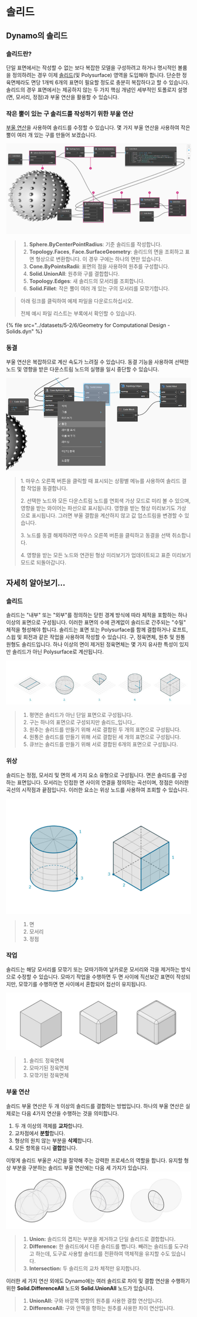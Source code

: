 # 솔리드

## Dynamo의 솔리드

### 솔리드란?

단일 표면에서는 작성할 수 없는 보다 복잡한 모델을 구성하려고 하거나 명시적인 볼륨을 정의하려는 경우 이제 [솔리드](5-6\_solids.md#solids)(및 Polysurface) 영역을 도입해야 합니다. 단순한 정육면체라도 면당 1개씩 6개의 표면이 필요할 정도로 충분히 복잡하다고 할 수 있습니다. 솔리드의 경우 표면에서는 제공하지 않는 두 가지 핵심 개념인 세부적인 토폴로지 설명(면, 모서리, 정점)과 부울 연산을 활용할 수 있습니다.

### 작은 뿔이 있는 구 솔리드를 작성하기 위한 부울 연산

[부울 연산](5-6\_solids.md#boolean-operations)을 사용하여 솔리드를 수정할 수 있습니다. 몇 가지 부울 연산을 사용하여 작은 뿔이 여러 개 있는 구를 만들어 보겠습니다.

![](../images/5-2/6/solids-spikyball.jpg)

> 1. **Sphere.ByCenterPointRadius**: 기준 솔리드를 작성합니다.
> 2. **Topology.Faces**, **Face.SurfaceGeometry**: 솔리드의 면을 조회하고 표면 형상으로 변환합니다. 이 경우 구에는 하나의 면만 있습니다.
> 3. **Cone.ByPointsRadii**: 표면의 점을 사용하여 원추를 구성합니다.
> 4. **Solid.UnionAll**: 원추와 구를 결합합니다.
> 5. **Topology.Edges**: 새 솔리드의 모서리를 조회합니다.
> 6. **Solid.Fillet**: 작은 뿔이 여러 개 있는 구의 모서리를 모깎기합니다.

> 아래 링크를 클릭하여 예제 파일을 다운로드하십시오.
>
> 전체 예시 파일 리스트는 부록에서 확인할 수 있습니다.

{% file src="../datasets/5-2/6/Geometry for Computational Design - Solids.dyn" %}

### 동결

부울 연산은 복잡하므로 계산 속도가 느려질 수 있습니다. 동결 기능을 사용하여 선택한 노드 및 영향을 받은 다운스트림 노드의 실행을 일시 중단할 수 있습니다.

![](../images/5-2/6/solids-freezenode.jpg)

> 1\. 마우스 오른쪽 버튼을 클릭할 때 표시되는 상황별 메뉴를 사용하여 솔리드 결합 작업을 동결합니다.
>
> 2\. 선택한 노드와 모든 다운스트림 노드를 연회색 가상 모드로 미리 볼 수 있으며, 영향을 받는 와이어는 파선으로 표시됩니다. 영향을 받는 형상 미리보기도 가상으로 표시됩니다. 그러면 부울 결합을 계산하지 않고 값 업스트림을 변경할 수 있습니다.
>
> 3\. 노드를 동결 해제하려면 마우스 오른쪽 버튼을 클릭하고 동결을 선택 취소합니다.
>
> 4\. 영향을 받는 모든 노드와 연관된 형상 미리보기가 업데이트되고 표준 미리보기 모드로 되돌아갑니다.

## 자세히 알아보기...

### 솔리드

솔리드는 "내부" 또는 "외부"를 정의하는 닫힌 경계 방식에 따라 체적을 포함하는 하나 이상의 표면으로 구성됩니다. 이러한 표면의 수에 관계없이 솔리드로 간주되는 "수밀" 체적을 형성해야 합니다. 솔리드는 표면 또는 Polysurface를 함께 결합하거나 로프트, 스윕 및 회전과 같은 작업을 사용하여 작성할 수 있습니다. 구, 정육면체, 원추 및 원통 원형도 솔리드입니다. 하나 이상의 면이 제거된 정육면체는 몇 가지 유사한 특성이 있지만 솔리드가 아닌 Polysurface로 계산됩니다.

![솔리드](../images/5-2/6/Primitives.jpg)

> 1. 평면은 솔리드가 아닌 단일 표면으로 구성됩니다.
> 2. 구는 하나의 표면으로 구성되지만 솔리드_입니다_.
> 3. 원추는 솔리드를 만들기 위해 서로 결합된 두 개의 표면으로 구성됩니다.
> 4. 원통은 솔리드를 만들기 위해 서로 결합된 세 개의 표면으로 구성됩니다.
> 5. 큐브는 솔리드를 만들기 위해 서로 결합된 6개의 표면으로 구성됩니다.

### 위상

솔리드는 정점, 모서리 및 면의 세 가지 요소 유형으로 구성됩니다. 면은 솔리드를 구성하는 표면입니다. 모서리는 인접한 면 사이의 연결을 정의하는 곡선이며, 정점은 이러한 곡선의 시작점과 끝점입니다. 이러한 요소는 위상 노드를 사용하여 조회할 수 있습니다.

![위상](../images/5-2/6/Solid-topology.jpg)

> 1. 면
> 2. 모서리
> 3. 정점

### 작업

솔리드는 해당 모서리를 모깎기 또는 모따기하여 날카로운 모서리와 각을 제거하는 방식으로 수정할 수 있습니다. 모따기 작업을 수행하면 두 면 사이에 직선보간 표면이 작성되지만, 모깎기를 수행하면 면 사이에서 혼합되어 접선이 유지됩니다.

![](../images/5-2/6/SolidOperations.jpg)

> 1. 솔리드 정육면체
> 2. 모따기된 정육면체
> 3. 모깎기된 정육면체

### 부울 연산

솔리드 부울 연산은 두 개 이상의 솔리드를 결합하는 방법입니다. 하나의 부울 연산은 실제로는 다음 4가지 연산을 수행하는 것을 의미합니다.

1. 두 개 이상의 객체를 **교차**합니다.
2. 교차점에서 **분할**합니다.
3. 형상의 원치 않는 부분을 **삭제**합니다.
4. 모든 항목을 다시 **결합**합니다.

이렇게 솔리드 부울은 시간을 절약해 주는 강력한 프로세스의 역할을 합니다. 유지할 형상 부분을 구분하는 솔리드 부울 연산에는 다음 세 가지가 있습니다. ![솔리드 부울](../images/5-2/6/SolidBooleans.jpg)

> 1. **Union:** 솔리드의 겹치는 부분을 제거하고 단일 솔리드로 결합합니다.
> 2. **Difference:** 한 솔리드에서 다른 솔리드를 뺍니다. 빼려는 솔리드를 도구라고 하는데, 도구로 사용할 솔리드를 전환하여 역체적을 유지할 수도 있습니다.
> 3. **Intersection:** 두 솔리드의 교차 체적만 유지합니다.

이러한 세 가지 연산 외에도 Dynamo에는 여러 솔리드로 차이 및 결합 연산을 수행하기 위한 **Solid.DifferenceAll** 노드와 **Solid.UnionAll** 노드가 있습니다.

> 1. **UnionAll:** 구와 바깥쪽 방향의 원추를 사용한 결합 연산입니다.
> 2. **DifferenceAll:** 구와 안쪽을 향하는 원추를 사용한 차이 연산입니다.

##
